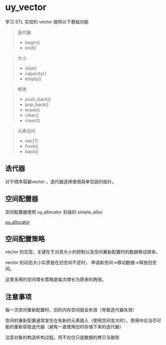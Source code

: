 # uy_vector
学习 STL 实现的 vector
提供以下基础功能
> 迭代器
> * begin()
> * end()

> 大小
> * size()
> * capacity()
> * empty()

> 修改
> * push_back()
> * pop_back()
> * erase()
> * clear()
> * insert()

> 元素访问
> * vec[1]
> * front()
> * back()

## 迭代器
对于顺序容器vector ，迭代器选择使用简单包装的指针。

## 空间配置器
空间配置器使用 uy_allocator 封装的 simple_alloc

[uy_allocator](https://github.com/bobbymly/uy_allocator)

## 空间配置策略
vector 的实现，关键在于对其大小的控制以及空间重新配置时的数据移动效率。

vector 的动态大小实质是在旧空间不足时， 申请新空间->移动数据->释放旧空间。

这里采用的空间增长策略是每次增长为原来的两倍。

## 注意事项
每一次空间重新配置时，旧的内存空间就会失效（导致迭代器失效）

空间的重新配置通常发生在有新的元素插入（使用空间变大时），使用中应当尽可能的重新获取迭代器（避免一直使用旧时存储下来的迭代器）

注意对象的构造析构过程，而不仅仅只是数据的拷贝与删除
